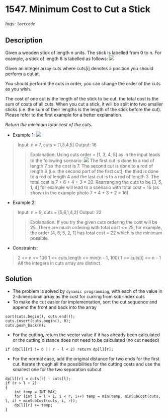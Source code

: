 # 1547. Minimum Cost to Cut a Stick
###### tags: `leetcode`
## Description
Given a wooden stick of length n units. The stick is labelled from 0 to n. For example, a stick of length 6 is labelled as follows:
![](https://assets.leetcode.com/uploads/2020/07/21/statement.jpg)

Given an integer array cuts where cuts[i] denotes a position you should perform a cut at.

You should perform the cuts in order, you can change the order of the cuts as you wish.

The cost of one cut is the length of the stick to be cut, the total cost is the sum of costs of all cuts. When you cut a stick, it will be split into two smaller sticks (i.e. the sum of their lengths is the length of the stick before the cut). Please refer to the first example for a better explanation.

*Return the minimum total cost of the cuts.*

- Example 1:
![](https://assets.leetcode.com/uploads/2020/07/23/e1.jpg)

>Input: n = 7, cuts = [1,3,4,5]
Output: 16
>>Explanation: Using cuts order = [1, 3, 4, 5] as in the input leads to the following scenario:
![](https://assets.leetcode.com/uploads/2020/07/21/e11.jpg)
The first cut is done to a rod of length 7 so the cost is 7. The second cut is done to a rod of length 6 (i.e. the second part of the first cut), the third is done to a rod of length 4 and the last cut is to a rod of length 3. The total cost is 7 + 6 + 4 + 3 = 20.
Rearranging the cuts to be [3, 5, 1, 4] for example will lead to a scenario with total cost = 16 (as shown in the example photo 7 + 4 + 3 + 2 = 16).

- Example 2:

>Input: n = 9, cuts = [5,6,1,4,2]
Output: 22
>>Explanation: If you try the given cuts ordering the cost will be 25.
There are much ordering with total cost <= 25, for example, the order [4, 6, 5, 2, 1] has total cost = 22 which is the minimum possible.

- Constraints:

>2 <= n <= 106
1 <= cuts.length <= min(n - 1, 100)
1 <= cuts[i] <= n - 1
All the integers in cuts array are distinct.

## Solution
- The problem is solved by `dynamic programming`, with each of the value in 2-dimensional array as the cost for curring from sub-index cuts
- To make the cut easier for implementation, sort the cut sequence and append the front and back into the array
```cpp=
sort(cuts.begin(), cuts.end());
cuts.insert(cuts.begin(), 0);
cuts.push_back(n);
```
- For the cutting, return the vector value if it has already been calculated or the cutting distance does not need to be calculated (no cut needed)
```cpp=
if (dp[l][r] != 0 || r - l < 2) return dp[l][r];
```
- For the normal case, add the original distance for two ends for the first cut. Iterate through all the possibilities for the cutting costs and use the smallest one for the two separation subcut
```cpp=
dp[l][r] = cuts[r] - cuts[l];
if (r > l + 2)
{
    int temp = INT_MAX;
    for (int i = l + 1; i < r; i++) temp = min(temp, minSubCost(cuts, l, i) + minSubCost(cuts, i, r));
    dp[l][r] += temp;
}
```